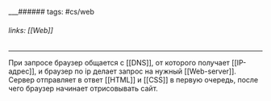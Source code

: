 
___###### tags: #cs/web 
###### links: [[Web]]
___


При запросе браузер общается с [[DNS]], от которого получает [[IP-адрес]], и браузер по ip делает запрос на нужный [[Web-server]]. Сервер отправляет в ответ [[HTML]] и [[CSS]] в первую очередь, после чего браузер начинает отрисовывать сайт.